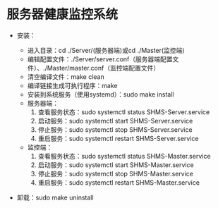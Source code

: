 # 服务器健康监控系统

* 安装：
    * 进入目录：cd ./Server/(服务器端)或cd ./Master(监控端)
    * 编辑配置文件：./Server/server.conf（服务器端配置文件）、./Master/master.conf（监控端配置文件）
    * 清空编译文件：make clean
    * 编译链接生成可执行程序：make 
    * 安装到系统服务（使用systemd）：sudo make install
    * 服务器端：
        1. 查看服务状态：sudo systemctl status SHMS-Server.service
        2. 启动服务：sudo systemctl start SHMS-Server.service
        3. 停止服务：sudo systemctl stop SHMS-Server.service
        4. 重启服务：sudo systemctl restart SHMS-Server.service
    * 监控端：
        1. 查看服务状态：sudo systemctl status SHMS-Master.service
        2. 启动服务：sudo systemctl start SHMS-Master.service
        3. 停止服务：sudo systemctl stop SHMS-Master.service
        4. 重启服务：sudo systemctl restart SHMS-Master.service

* 卸载：sudo make uninstall


